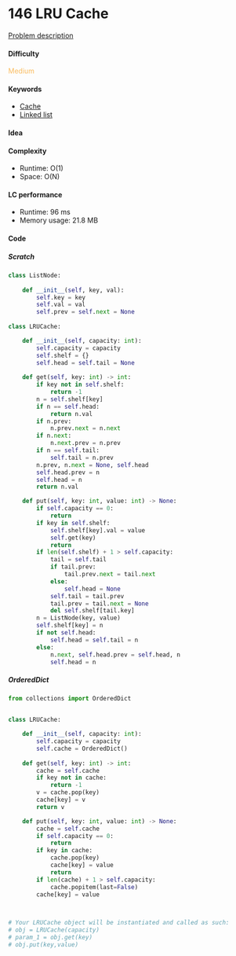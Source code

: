 146 LRU Cache
=======================
[Problem description](https://leetcode.com/problems/lru-cache/)

#### Difficulty
<span style="color:#FABC60">Medium</span>

#### Keywords
- [Cache](../categories/caching.md)
- [Linked list](../categories/linked_list.md)
  
#### Idea


#### Complexity
- Runtime: O(1)
- Space: O(N)
  
#### LC performance
- Runtime: 96 ms
- Memory usage: 21.8 MB

#### Code
##### Scratch
```python
class ListNode:
    
    def __init__(self, key, val):
        self.key = key
        self.val = val
        self.prev = self.next = None
    
class LRUCache:

    def __init__(self, capacity: int):
        self.capacity = capacity
        self.shelf = {}
        self.head = self.tail = None
        
    def get(self, key: int) -> int:
        if key not in self.shelf:
            return -1
        n = self.shelf[key]
        if n == self.head:
            return n.val
        if n.prev:
            n.prev.next = n.next
        if n.next:
            n.next.prev = n.prev
        if n == self.tail:
            self.tail = n.prev
        n.prev, n.next = None, self.head
        self.head.prev = n
        self.head = n
        return n.val

    def put(self, key: int, value: int) -> None:
        if self.capacity == 0:
            return
        if key in self.shelf:
            self.shelf[key].val = value
            self.get(key)
            return
        if len(self.shelf) + 1 > self.capacity:
            tail = self.tail
            if tail.prev:
                tail.prev.next = tail.next
            else:
                self.head = None
            self.tail = tail.prev
            tail.prev = tail.next = None
            del self.shelf[tail.key]
        n = ListNode(key, value)
        self.shelf[key] = n
        if not self.head:
            self.head = self.tail = n
        else:
            n.next, self.head.prev = self.head, n
            self.head = n
```
##### OrderedDict
```python
from collections import OrderedDict


class LRUCache:

    def __init__(self, capacity: int):
        self.capacity = capacity
        self.cache = OrderedDict()
        
    def get(self, key: int) -> int:
        cache = self.cache
        if key not in cache:
            return -1
        v = cache.pop(key)
        cache[key] = v
        return v

    def put(self, key: int, value: int) -> None:
        cache = self.cache
        if self.capacity == 0:
            return 
        if key in cache:
            cache.pop(key)
            cache[key] = value
            return
        if len(cache) + 1 > self.capacity:
            cache.popitem(last=False)
        cache[key] = value
        


# Your LRUCache object will be instantiated and called as such:
# obj = LRUCache(capacity)
# param_1 = obj.get(key)
# obj.put(key,value)
```